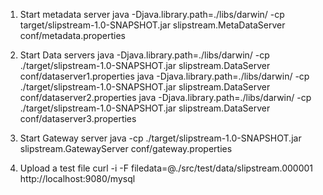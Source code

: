 

1. Start metadata server
java -Djava.library.path=./libs/darwin/ -cp target/slipstream-1.0-SNAPSHOT.jar slipstream.MetaDataServer conf/metadata.properties

2. Start Data servers
java -Djava.library.path=./libs/darwin/ -cp ./target/slipstream-1.0-SNAPSHOT.jar slipstream.DataServer conf/dataserver1.properties
java -Djava.library.path=./libs/darwin/ -cp ./target/slipstream-1.0-SNAPSHOT.jar slipstream.DataServer conf/dataserver2.properties
java -Djava.library.path=./libs/darwin/ -cp ./target/slipstream-1.0-SNAPSHOT.jar slipstream.DataServer conf/dataserver3.properties

3. Start Gateway server
java -cp ./target/slipstream-1.0-SNAPSHOT.jar slipstream.GatewayServer conf/gateway.properties

4. Upload a test file
curl -i -F filedata=@./src/test/data/slipstream.000001 http://localhost:9080/mysql
